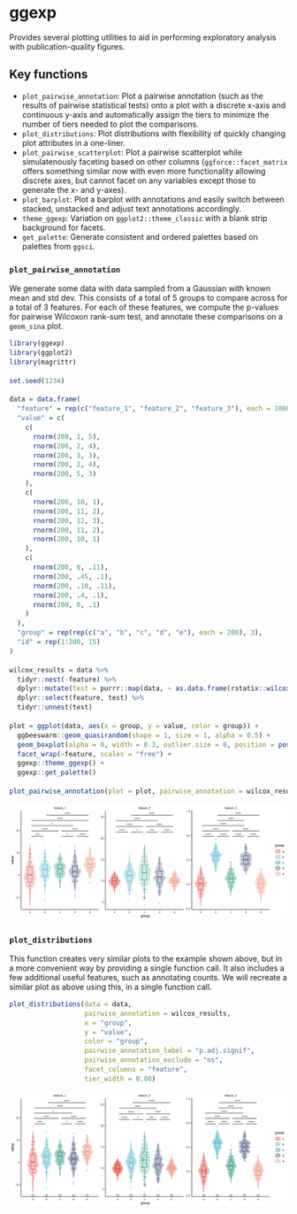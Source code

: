 ggexp
================

Provides several plotting utilities to aid in performing exploratory
analysis with publication-quality figures.

## Key functions

  - `plot_pairwise_annotation`: Plot a pairwise annotation (such as the
    results of pairwise statistical tests) onto a plot with a discrete
    x-axis and continuous y-axis and automatically assign the tiers to
    minimize the number of tiers needed to plot the comparisons.
  - `plot_distributions`: Plot distributions with flexibility of quickly
    changing plot attributes in a one-liner.
  - `plot_pairwise_scatterplot`: Plot a pairwise scatterplot while
    simulatenously faceting based on other columns
    (`ggforce::facet_matrix` offers something similar now with even more
    functionality allowing discrete axes, but cannot facet on any
    variables except those to generate the x- and y-axes).
  - `plot_barplot`: Plot a barplot with annotations and easily switch
    between stacked, unstacked and adjust text annotations accordingly.
  - `theme_ggexp`: Variation on `ggplot2::theme_classic` with a blank
    strip background for facets.
  - `get_palette`: Generate consistent and ordered palettes based on
    palettes from `ggsci`.

### `plot_pairwise_annotation`

We generate some data with data sampled from a Gaussian with known mean
and std dev. This consists of a total of 5 groups to compare across for
a total of 3 features. For each of these features, we compute the
p-values for pairwise Wilcoxon rank-sum test, and annotate these
comparisons on a `geom_sina` plot.

``` r
library(ggexp)
library(ggplot2)
library(magrittr)

set.seed(1234)

data = data.frame(
  "feature" = rep(c("feature_1", "feature_2", "feature_3"), each = 1000),
  "value" = c(
    c(
      rnorm(200, 1, 5),
      rnorm(200, 2, 4),
      rnorm(200, 3, 3),
      rnorm(200, 2, 4),
      rnorm(200, 5, 3)
    ),
    c(
      rnorm(200, 10, 1),
      rnorm(200, 11, 2),
      rnorm(200, 12, 3),
      rnorm(200, 11, 2),
      rnorm(200, 10, 1)
    ),
    c(
      rnorm(200, 0, .11),
      rnorm(200, .45, .1),
      rnorm(200, .10, .11),
      rnorm(200, .4, .1),
      rnorm(200, 0, .1)
    )
  ),
  "group" = rep(rep(c("a", "b", "c", "d", "e"), each = 200), 3),
  "id" = rep(1:200, 15)
)

wilcox_results = data %>%
  tidyr::nest(-feature) %>%
  dplyr::mutate(test = purrr::map(data, ~ as.data.frame(rstatix::wilcox_test(.x, value ~ group)))) %>%
  dplyr::select(feature, test) %>%
  tidyr::unnest(test)

plot = ggplot(data, aes(x = group, y = value, color = group)) +
  ggbeeswarm::geom_quasirandom(shape = 1, size = 1, alpha = 0.5) +
  geom_boxplot(alpha = 0, width = 0.3, outlier.size = 0, position = position_dodge(width = 1)) +
  facet_wrap(~feature, scales = "free") +
  ggexp::theme_ggexp() +
  ggexp::get_palette()

plot_pairwise_annotation(plot = plot, pairwise_annotation = wilcox_results, label = "p.adj.signif", values_to_exclude = "ns", tier_width = 0.08)
```

![](tools/README-plot_pairwise_annotation-1.png)<!-- -->

### `plot_distributions`

This function creates very similar plots to the example shown above, but
in a more convenient way by providing a single function call. It also
includes a few additional useful features, such as annotating counts. We
will recreate a similar plot as above using this, in a single function
call.

``` r
plot_distributions(data = data,
                   pairwise_annotation = wilcox_results,
                   x = "group",
                   y = "value",
                   color = "group",
                   pairwise_annotation_label = "p.adj.signif",
                   pairwise_annotation_exclude = "ns",
                   facet_columns = "feature",
                   tier_width = 0.08)
```

![](tools/README-plot_distributions-1.png)<!-- -->
